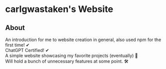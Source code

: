 # carlgwastaken's Website

## About
An introduction for me to website creation in general, also used npm for the first time! ✔  
ChatGPT Certified! ✔  
A simple website showcasing my favorite projects (eventually) 🧠  
Will hold a bunch of unnecessary features at some point. 🛠

